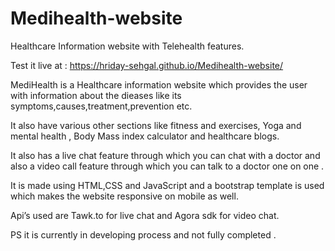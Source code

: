 # Medihealth-website
Healthcare Information website with Telehealth features.

Test it live at : https://hriday-sehgal.github.io/Medihealth-website/

MediHealth is a Healthcare information website which provides the user with information about the dieases like its symptoms,causes,treatment,prevention etc.

It also have various other sections like fitness and exercises, Yoga and mental health , Body Mass index calculator and healthcare blogs.

It also has a live chat feature through which you can chat with a doctor and also a video call feature through which you can talk to a doctor one on one . 

It is made using HTML,CSS and JavaScript and a bootstrap template is used which makes the website responsive on mobile as well.

Api’s used are Tawk.to for live chat and 
Agora sdk for video chat.

PS it is currently in developing process and not fully completed .


